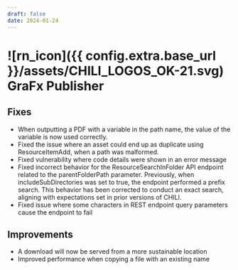```yaml
---
draft: false
date: 2024-01-24
---
```


# ![rn_icon]({{ config.extra.base_url }}/assets/CHILI_LOGOS_OK-21.svg) GraFx Publisher

<!-- more -->

## Fixes

- When outputting a PDF with a variable in the path name, the value of the variable is now used correctly.
- Fixed the issue where an asset could end up as duplicate using ResourceItemAdd, when a path was malformed.
- Fixed vulnerability where code details were shown in an error message
- Fixed incorrect behavior for the ResourceSearchInFolder API endpoint related to the parentFolderPath parameter. Previously, when includeSubDirectories was set to true, the endpoint performed a prefix search. This behavior has been corrected to conduct an exact search, aligning with expectations set in prior versions of CHILI.
- Fixed issue where some characters in REST endpoint query parameters cause the endpoint to fail

## Improvements

- A download will now be served from a more sustainable location
- Improved performance when copying a file with an existing name
